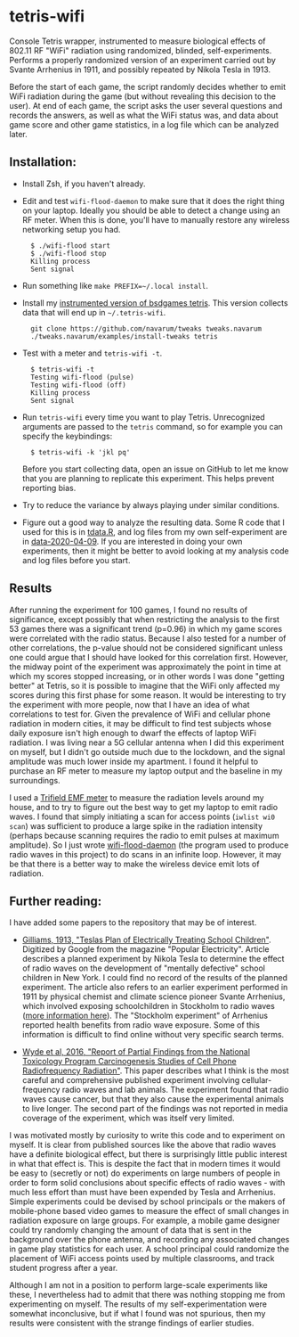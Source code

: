 # tetris-wifi

Console Tetris wrapper, instrumented to measure biological effects of 802.11 RF "WiFi" radiation using randomized, blinded, self-experiments. Performs a properly randomized version of an experiment carried out by Svante Arrhenius in 1911, and possibly repeated by Nikola Tesla in 1913.

Before the start of each game, the script randomly decides whether to emit WiFi radiation during the game (but without revealing this decision to the user). At end of each game, the script asks the user several questions and records the answers, as well as what the WiFi status was, and data about game score and other game statistics, in a log file which can be analyzed later.

## Installation:

- Install Zsh, if you haven't already.

- Edit and test `wifi-flood-daemon` to make sure that it does the right thing on your laptop. Ideally you should be able to detect a change using an RF meter. When this is done, you'll have to manually restore any wireless networking setup you had.
    
        $ ./wifi-flood start
        $ ./wifi-flood stop
        Killing process
        Sent signal

- Run something like `make PREFIX=~/.local install`.

- Install my [instrumented version of bsdgames tetris](https://github.com/navarum/tweaks/blob/master/tetris/CHANGES.md). This version collects data that will end up in `~/.tetris-wifi`.

        git clone https://github.com/navarum/tweaks tweaks.navarum
        ./tweaks.navarum/examples/install-tweaks tetris

- Test with a meter and `tetris-wifi -t`.

        $ tetris-wifi -t
        Testing wifi-flood (pulse)
        Testing wifi-flood (off)
        Killing process
        Sent signal

- Run `tetris-wifi` every time you want to play Tetris. Unrecognized arguments are passed to the `tetris` command, so for example you can specify the keybindings:

        $ tetris-wifi -k 'jkl pq'

  Before you start collecting data, open an issue on GitHub to let me know that you are planning to replicate this experiment. This helps prevent reporting bias.

- Try to reduce the variance by always playing under similar conditions.

- Figure out a good way to analyze the resulting data. Some R code that I used for this is in [tdata.R](tdata.R), and log files from my own self-experiment are in [data-2020-04-09](data-2020-04-09). If you are interested in doing your own experiments, then it might be better to avoid looking at my analysis code and log files before you start.

## Results

After running the experiment for 100 games, I found no results of significance, except possibly that when restricting the analysis to the first 53 games there was a significant trend (p=0.96) in which my game scores were correlated with the radio status. Because I also tested for a number of other correlations, the p-value should not be considered significant unless one could argue that I should have looked for this correlation first. However, the midway point of the experiment was approximately the point in time at which my scores stopped increasing, or in other words I was done "getting better" at Tetris, so it is possible to imagine that the WiFi only affected my scores during this first phase for some reason. It would be interesting to try the experiment with more people, now that I have an idea of what correlations to test for. Given the prevalence of WiFi and cellular phone radiation in modern cities, it may be difficult to find test subjects whose daily exposure isn't high enough to dwarf the effects of laptop WiFi radiation. I was living near a 5G cellular antenna when I did this experiment on myself, but I didn't go outside much due to the lockdown, and the signal amplitude was much lower inside my apartment. I found it helpful to purchase an RF meter to measure my laptop output and the baseline in my surroundings.

I used a [Trifield EMF meter](https://www.trifield.com/product/trifield-emf-meter/) to measure the radiation levels around my house, and to try to figure out the best way to get my laptop to emit radio waves. I found that simply initiating a scan for access points (`iwlist wi0 scan`) was sufficient to produce a large spike in the radiation intensity (perhaps because scanning requires the radio to emit pulses at maximum amplitude). So I just wrote [wifi-flood-daemon](wifi-flood-daemon) (the program used to produce radio waves in this project) to do scans in an infinite loop. However, it may be that there is a better way to make the wireless device emit lots of radiation.

## Further reading:

I have added some papers to the repository that may be of interest.

- [Gilliams, 1913, "Teslas Plan of Electrically Treating School Children"](papers/gilliams.pdf). Digitized by Google from the magazine "Popular Electricity". Article describes a planned experiment by Nikola Tesla to determine the effect of radio waves on the development of "mentally defective" school children in New York. I could find no record of the results of the planned experiment. The article also refers to an earlier experiment performed in 1911 by physical chemist and climate science pioneer Svante Arrhenius, which involved exposing schoolchildren in Stockholm to radio waves ([more information here](https://spark.iop.org/sensational-electric-learning)). The "Stockholm experiment" of Arrhenius reported health benefits from radio wave exposure. Some of this information is difficult to find online without very specific search terms.

- [Wyde et al, 2016, "Report of Partial Findings from the National Toxicology Program Carcinogenesis Studies of Cell Phone Radiofrequency Radiation"](papers/wyde.pdf). This paper describes what I think is the most careful and comprehensive published experiment involving cellular-frequency radio waves and lab animals. The experiment found that radio waves cause cancer, but that they also cause the experimental animals to live longer. The second part of the findings was not reported in media coverage of the experiment, which was itself very limited.

I was motivated mostly by curiosity to write this code and to experiment on myself. It is clear from published sources like the above that radio waves have a definite biological effect, but there is surprisingly little public interest in what that effect is. This is despite the fact that in modern times it would be easy to (secretly or not) do experiments on large numbers of people in order to form solid conclusions about specific effects of radio waves - with much less effort than must have been expended by Tesla and Arrhenius. Simple experiments could be devised by school principals or the makers of mobile-phone based video games to measure the effect of small changes in radiation exposure on large groups. For example, a mobile game designer could try randomly changing the amount of data that is sent in the background over the phone antenna, and recording any associated changes in game play statistics for each user. A school principal could randomize the placement of WiFi access points used by multiple classrooms, and track student progress after a year.

Although I am not in a position to perform large-scale experiments like these, I nevertheless had to admit that there was nothing stopping me from experimenting on myself. The results of my self-experimentation were somewhat inconclusive, but if what I found was not spurious, then my results were consistent with the strange findings of earlier studies.
